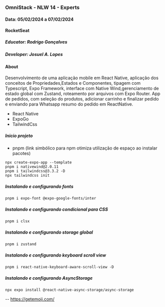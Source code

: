 ### OmniStack - NLW 14 - Experts

#### Data: 05/02/2024 a 07/02/2024

#### RocketSeat

##### Educator: Rodrigo Gonçalves

##### Developer: Josuel A. Lopes

#### About

Desenvolvimento de uma aplicação mobile em React Native, aplicação dos conceitos de Propriedades,Estados e Componentes, tipagem com Typescript, Expo Framework, interface com Native Wind,gerenciamento de estado global com Zustand, roteamento por arquivos com Expo Router.
App de pedidos, com seleção do produtos, adicionar carrinho e finalizar pedido e enviando para Whatsapp resumo do pedido em ReactNative.

- React Native
- ExpoGo
- TailwindCss

##### Inicio projeto

- pnpm (link simbólico para npm otimiza utilização de espaço ao instalar pacotes)

```
npx create-expo-app --template
pnpm i nativewind@2.0.11
pnpm i tailwindcss@3.3.2 -D
npx tailwindcss init

```

##### Instalando e configurando fonts

```
pnpm i expo-font @expo-google-fonts/inter

```

##### Instalando e configurando condicional para CSS

```
pnpm i clsx

```

##### Instalando e configurando storage global

```
pnpm i zustand

```

##### Instalando e configurando keyboard scroll view

```
pnpm i react-native-keyboard-aware-scroll-view -D

```

##### Instalando e configurando AsyncStorage

```
npx expo install @react-native-async-storage/async-storage

```

-- https://getemoji.com/
